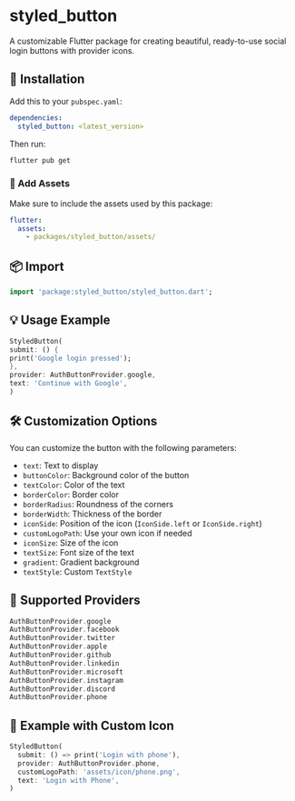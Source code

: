 # styled_button

A customizable Flutter package for creating beautiful, ready-to-use social login buttons with provider icons.

## 🚀 Installation

Add this to your `pubspec.yaml`:

```yaml
dependencies:
  styled_button: <latest_version>
```

Then run:

```bash
flutter pub get
```

### 📂 Add Assets

Make sure to include the assets used by this package:

```yaml
flutter:
  assets:
    - packages/styled_button/assets/
```

## 📦 Import

```dart
import 'package:styled_button/styled_button.dart';
```

## 💡 Usage Example

```dart
StyledButton(
submit: () {
print('Google login pressed');
},
provider: AuthButtonProvider.google,
text: 'Continue with Google',
)
```

## 🛠 Customization Options

You can customize the button with the following parameters:

- `text`: Text to display
- `buttonColor`: Background color of the button
- `textColor`: Color of the text
- `borderColor`: Border color
- `borderRadius`: Roundness of the corners
- `borderWidth`: Thickness of the border
- `iconSide`: Position of the icon (`IconSide.left` or `IconSide.right`)
- `customLogoPath`: Use your own icon if needed
- `iconSize`: Size of the icon
- `textSize`: Font size of the text
- `gradient`: Gradient background
- `textStyle`: Custom `TextStyle`

## 🔌 Supported Providers

```dart
AuthButtonProvider.google
AuthButtonProvider.facebook
AuthButtonProvider.twitter
AuthButtonProvider.apple
AuthButtonProvider.github
AuthButtonProvider.linkedin
AuthButtonProvider.microsoft
AuthButtonProvider.instagram
AuthButtonProvider.discord
AuthButtonProvider.phone
```

## 📂 Example with Custom Icon

```dart
StyledButton(
  submit: () => print('Login with phone'),
  provider: AuthButtonProvider.phone,
  customLogoPath: 'assets/icon/phone.png',
  text: 'Login with Phone',
)
```

